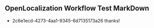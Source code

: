 ## OpenLocalization Workflow Test MarkDown
* 2c6e1ecd-4273-4aa1-9345-6d7135173a26 
thanks!<!--HONumber=Mar16_HO2-->

